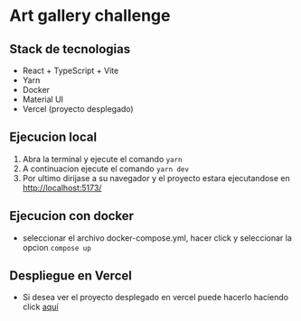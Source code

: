 # Art gallery challenge

## Stack de tecnologias

- React + TypeScript + Vite
- Yarn
- Docker
- Material UI
- Vercel (proyecto desplegado)

## Ejecucion local

1. Abra la terminal y ejecute el comando `yarn`
2. A continuacion ejecute el comando `yarn dev`
3. Por ultimo dirijase a su navegador y el proyecto estara ejecutandose en [http://localhost:5173/](http://localhost:5173/)

## Ejecucion con docker

- seleccionar el archivo docker-compose.yml, hacer click y seleccionar la opcion `compose up`

## Despliegue en Vercel

- Si desea ver el proyecto desplegado en vercel puede hacerlo haciendo click [aquí](https://art-gallery-challenge.vercel.app/)
